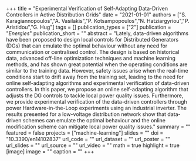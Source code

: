+++
title = "Experimental Verification of Self-Adapting Data-Driven Controllers in Active Distribution Grids"
date = "2021-01-01"
authors = ["S. Karagiannopoulos","A. Vasilakis","P. Kotsampopoulos","N. Hatziargyriou","P. Aristidou","G. Hug"]
tags = []
publication_types = ["2"]
publication = "_Energies_"
publication_short = ""
abstract = "Lately, data-driven algorithms have been proposed to design local controls for Distributed Generators (DGs) that can emulate the optimal behaviour without any need for communication or centralised control. The design is based on historical data, advanced off-line optimization techniques and machine learning methods, and has shown great potential when the operating conditions are similar to the training data. However, safety issues arise when the real-time conditions start to drift away from the training set, leading to the need for online self-adapting algorithms and experimental verification of data-driven controllers. In this paper, we propose an online self-adapting algorithm that adjusts the DG controls to tackle local power quality issues. Furthermore, we provide experimental verification of the data-driven controllers through power Hardware-in-the-Loop experiments using an industrial inverter. The results presented for a low-voltage distribution network show that data-driven schemes can emulate the optimal behaviour and the online modification scheme can mitigate local power quality issues."
summary = ""
featured = false
projects = ["machine-learning"]
slides = ""
doi = "10.3390/en14102837"
url_code = ""
url_dataset = ""
url_poster = ""
url_slides = ""
url_source = ""
url_video = ""
math = true
highlight = true
[image]
image = ""
caption = ""
+++

